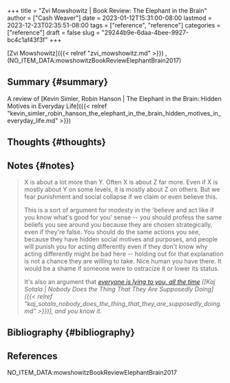 +++
title = "Zvi Mowshowitz | Book Review: The Elephant in the Brain"
author = ["Cash Weaver"]
date = 2023-01-12T15:31:00-08:00
lastmod = 2023-12-23T02:35:51-08:00
tags = ["reference", "reference"]
categories = ["reference"]
draft = false
slug = "29244b9e-6daa-4bee-9927-bc4c1af43f3f"
+++

[Zvi Mowshowitz]({{< relref "zvi_mowshowitz.md" >}}) , (NO_ITEM_DATA:mowshowitzBookReviewElephantBrain2017)


## Summary {#summary}

A review of [Kevin Simler, Robin Hanson | The Elephant in the Brain: Hidden Motives in Everyday Life]({{< relref "kevin_simler_robin_hanson_the_elephant_in_the_brain_hidden_motives_in_everyday_life.md" >}})


## Thoughts {#thoughts}


## Notes {#notes}

> X is about a lot more than Y. Often X is about Z far more. Even if X is mostly about Y on some levels, it is mostly about Z on others. But we fear punishment and social collapse if we claim or even believe this.
>
> This is a sort of argument for modesty in the 'believe and act like if you know what's good for you' sense -- you should profess the same beliefs you see around you because they are chosen strategically, even if they're false. You should do the same actions you see, because they have hidden social motives and purposes, and people will punish you for acting differently even if they don't know why acting differently might be bad here -- holding out for that explanation is not a chance they are willing to take. Nice human you have there. It would be a shame if someone were to ostracize it or lower its status.
>
> It's also an argument that _[everyone is lying to you, all the time](http://kajsotala.fi/2017/09/nobody-does-the-thing-that-they-are-supposedly-doing/) [[Kaj Sotala | Nobody Does the Thing That They Are Supposedly Doing]({{< relref "kaj_sotala_nobody_does_the_thing_that_they_are_supposedly_doing.md" >}})], and you know it._


## Bibliography {#bibliography}

## References

<style>.csl-entry{text-indent: -1.5em; margin-left: 1.5em;}</style><div class="csl-bib-body">
  <div class="csl-entry">NO_ITEM_DATA:mowshowitzBookReviewElephantBrain2017</div>
</div>
